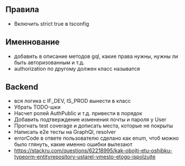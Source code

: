 ## Правила
- Включить strict true в tsconfig

## Именнование
- добавить в описание методов gql, какие права нужны, нужны ли быть авторизованным и т.д.
- authorization по другому должен класс называтся

## Backend
- вся логика с IF_DEV, IS_PROD вынести в класс 
- Убрать TODO-шки
- Насчет ролей AuthPublic и т.д. привести в порядок
- Добавить подтверждение изменения почты и пароля у User
- Прогнать test coverage и дописать места, которые не покрыты
- Написать e2e тесты на GraphQl, resolver
- errorCode в ответе пользователю сделано как enum, чтоб можно было глянуть, какие именно ошибки вылезают
- https://stackru.com/questions/62218995/kak-obojti-etu-oshibku-typeorm-entityrepository-ustarel-vmesto-etogo-ispolzujte